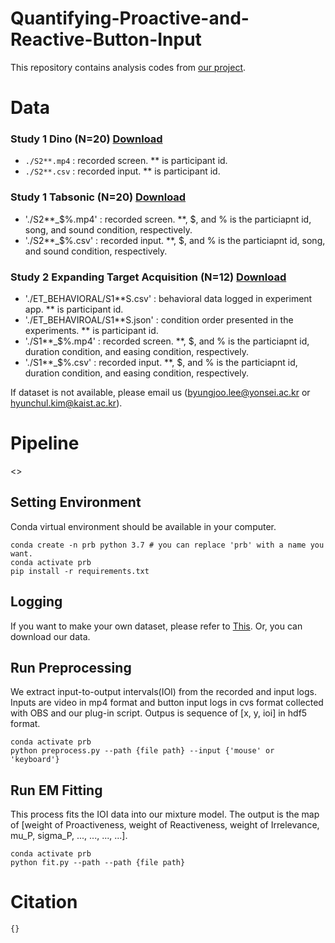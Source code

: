# Quantifying-Proactive-and-Reactive-Button-Input

This repository contains analysis codes from [our project](...).


# Data
### Study 1 Dino (N=20) [Download](...)  
- `./S2**.mp4` : recorded screen. ** is participant id.
- `./S2**.csv` : recorded input. ** is participant id.  

### Study 1 Tabsonic (N=20) [Download](...) 
- './S2**_$%.mp4' : recorded screen. **, $, and % is the particiapnt id, song, and sound condition, respectively.
- './S2**_$%.csv' : recorded input. **, $, and % is the particiapnt id, song, and sound condition, respectively.

### Study 2 Expanding Target Acquisition (N=12) [Download](...)
- './ET_BEHAVIORAL/S1**S.csv' : behavioral data logged in experiment app. ** is participant id.
- './ET_BEHAVIROAL/S1**S.json' : condition order presented in the experiments. ** is participant id.
- './S1**_$%.mp4' : recorded screen. **, $, and % is the particiapnt id, duration condition, and easing condition, respectively.
- './S1**_$%.csv' : recorded input. **, $, and % is  the particiapnt id, duration condition, and easing condition, respectively.

If dataset is not available, please email us (byungjoo.lee@yonsei.ac.kr or hyunchul.kim@kaist.ac.kr).

# Pipeline

<<image>>

## Setting Environment

Conda virtual environment should be available in your computer.

```
conda create -n prb python 3.7 # you can replace 'prb' with a name you want.
conda activate prb
pip install -r requirements.txt
```

## Logging
If you want to make your own dataset, please refer to [This](https://github.com/hynchl/obs-input-logger). Or, you can download our data.

## Run Preprocessing
We extract input-to-output intervals(IOI) from the recorded and input logs. Inputs are video in mp4 format and button input logs in cvs format collected with OBS and our plug-in script. Outpus is sequence of [x, y, ioi] in hdf5 format. 
```
conda activate prb
python preprocess.py --path {file path} --input {'mouse' or 'keyboard'}
```

## Run EM Fitting
This process fits the IOI data into our mixture model. The output is the map of [weight of Proactiveness, weight of Reactiveness, weight of Irrelevance, mu_P, sigma_P, ..., ..., ..., ...].

```
conda activate prb
python fit.py --path --path {file path}
```

# Citation
```tex
{}
```




